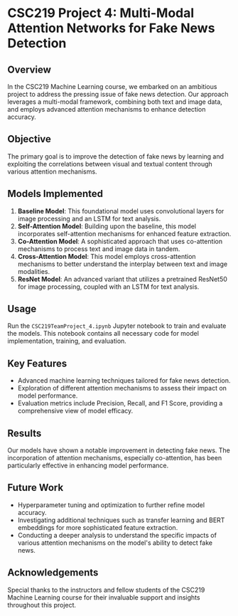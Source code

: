 # CSC219 Project 4: Multi-Modal Attention Networks for Fake News Detection

## Overview
In the CSC219 Machine Learning course, we embarked on an ambitious project to address the pressing issue of fake news detection. Our approach leverages a multi-modal framework, combining both text and image data, and employs advanced attention mechanisms to enhance detection accuracy.

## Objective
The primary goal is to improve the detection of fake news by learning and exploiting the correlations between visual and textual content through various attention mechanisms.

## Models Implemented
1. **Baseline Model**: This foundational model uses convolutional layers for image processing and an LSTM for text analysis.
2. **Self-Attention Model**: Building upon the baseline, this model incorporates self-attention mechanisms for enhanced feature extraction.
3. **Co-Attention Model**: A sophisticated approach that uses co-attention mechanisms to process text and image data in tandem.
4. **Cross-Attention Model**: This model employs cross-attention mechanisms to better understand the interplay between text and image modalities.
5. **ResNet Model**: An advanced variant that utilizes a pretrained ResNet50 for image processing, coupled with an LSTM for text analysis.

## Usage
Run the `CSC219TeamProject_4.ipynb` Jupyter notebook to train and evaluate the models. This notebook contains all necessary code for model implementation, training, and evaluation.

## Key Features
- Advanced machine learning techniques tailored for fake news detection.
- Exploration of different attention mechanisms to assess their impact on model performance.
- Evaluation metrics include Precision, Recall, and F1 Score, providing a comprehensive view of model efficacy.

## Results
Our models have shown a notable improvement in detecting fake news. The incorporation of attention mechanisms, especially co-attention, has been particularly effective in enhancing model performance.

## Future Work
- Hyperparameter tuning and optimization to further refine model accuracy.
- Investigating additional techniques such as transfer learning and BERT embeddings for more sophisticated feature extraction.
- Conducting a deeper analysis to understand the specific impacts of various attention mechanisms on the model's ability to detect fake news.

## Acknowledgements
Special thanks to the instructors and fellow students of the CSC219 Machine Learning course for their invaluable support and insights throughout this project.
